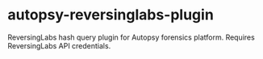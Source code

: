 # autopsy-reversinglabs-plugin
ReversingLabs hash query plugin for Autopsy forensics platform. Requires ReversingLabs API credentials.

